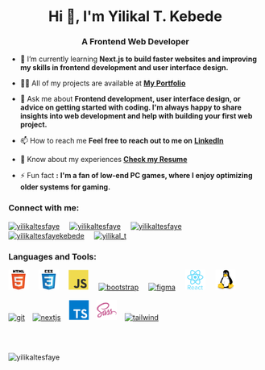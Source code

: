 <h1 align="center">Hi 👋, I'm Yilikal T. Kebede</h1>
<h3 align="center">A Frontend Web Developer</h3>

<!-- Updateing the readme document to check gpg 2.0 -->

<!-- - 🔭 I’m currently working on [**building a website for an import-export company, helping them manage their operations and connect with clients more easily.**](https://buyfromethiopia.netlify.app/) -->

- 🌱 I’m currently learning **Next.js to build faster websites and improving my skills in frontend development and user interface design.**

- 👨‍💻 All of my projects are available at <a href="https://yilikaltesfaye.github.io" target="_blank">**My Portfolio**</a>

- 💬 Ask me about **Frontend development, user interface design, or advice on getting started with coding. I'm always happy to share insights into web development and help with building your first web project.**

- 📫 How to reach me **Feel free to reach out to me on** <a href="https://linkedin.com/in/yilikaltesfayekebede" target="_blank">**LinkedIn**</a>

- 📄 Know about my experiences <a href="https://drive.google.com/file/d/1R12gKDwAvb8nHppMoRHhCFzKq68fORcd/view" target="_blank">**Check my Resume**</a>

- ⚡ Fun fact **:** **I'm a fan of low-end PC games, where I enjoy optimizing older systems for gaming.**

<h3 align="left">Connect with me:</h3>
<p align="left">
  <a href="https://codepen.io/yilikaltesfaye" target="_blank"><img align="center" src="https://raw.githubusercontent.com/rahuldkjain/github-profile-readme-generator/master/src/images/icons/Social/codepen.svg" alt="yilikaltesfaye" height="30" width="40" /></a>
  &nbsp;&nbsp;&nbsp;
  <a href="https://dev.to/yilikaltesfaye" target="_blank"><img align="center" src="https://raw.githubusercontent.com/rahuldkjain/github-profile-readme-generator/master/src/images/icons/Social/devto.svg" alt="yilikaltesfaye" height="30" width="40" /></a>
  &nbsp;&nbsp;&nbsp;
  <a href="https://twitter.com/yilikaltesfaye" target="_blank"><img align="center" src="https://raw.githubusercontent.com/rahuldkjain/github-profile-readme-generator/master/src/images/icons/Social/twitter.svg" alt="yilikaltesfaye" height="30" width="40" /></a>
  &nbsp;&nbsp;&nbsp;
  <a href="https://linkedin.com/in/yilikaltesfayekebede" target="_blank"><img align="center" src="https://raw.githubusercontent.com/rahuldkjain/github-profile-readme-generator/master/src/images/icons/Social/linked-in-alt.svg" alt="yilikaltesfayekebede" height="30" width="40" /></a>
  &nbsp;&nbsp;&nbsp;
  <a href="https://instagram.com/yilikal_t" target="_blank"><img align="center" src="https://raw.githubusercontent.com/rahuldkjain/github-profile-readme-generator/master/src/images/icons/Social/instagram.svg" alt="yilikal_t" height="30" width="40" /></a>
</p>

<h3 align="left">Languages and Tools:</h3>
<p align="left"> 
  <!-- Beginner-Friendly -->
  <a href="https://www.w3.org/html/" target="_blank" rel="noreferrer"><img src="https://raw.githubusercontent.com/devicons/devicon/master/icons/html5/html5-original-wordmark.svg" alt="html5" width="40" height="40"/></a>
  &nbsp;&nbsp;&nbsp;
  <a href="https://www.w3schools.com/css/" target="_blank" rel="noreferrer"><img src="https://raw.githubusercontent.com/devicons/devicon/master/icons/css3/css3-original-wordmark.svg" alt="css3" width="40" height="40"/></a>
  &nbsp;&nbsp;&nbsp;
  <a href="https://developer.mozilla.org/en-US/docs/Web/JavaScript" target="_blank" rel="noreferrer"><img src="https://raw.githubusercontent.com/devicons/devicon/master/icons/javascript/javascript-original.svg" alt="javascript" width="40" height="40"/></a> 
  &nbsp;&nbsp;&nbsp;
  <a href="https://getbootstrap.com" target="_blank" rel="noreferrer"><img src="https://img.icons8.com/?size=100&id=g9mmSxx3SwAI&format=png&color=000000" alt="bootstrap" width="40" height="40"/></a>
  &nbsp;&nbsp;&nbsp;
  <a href="https://www.figma.com/" target="_blank" rel="noreferrer"><img src="https://www.vectorlogo.zone/logos/figma/figma-icon.svg" alt="figma" width="40" height="40"/></a> &nbsp;&nbsp;&nbsp;
  <a href="https://reactjs.org/" target="_blank" rel="noreferrer"><img src="https://raw.githubusercontent.com/devicons/devicon/master/icons/react/react-original-wordmark.svg" alt="react" width="40" height="40"/></a> 
  &nbsp;&nbsp;&nbsp;
  <a href="https://www.linux.org/" target="_blank" rel="noreferrer"><img src="https://raw.githubusercontent.com/devicons/devicon/master/icons/linux/linux-original.svg" alt="linux" width="40" height="40"/></a>

  <!-- Intermediate -->
  <br>
  <br>
<!--   <a href="https://www.chartjs.org" target="_blank" rel="noreferrer"><img src="https://www.chartjs.org/media/logo-title.svg" alt="chartjs" width="40" height="40"/></a> 
  &nbsp;&nbsp; -->
<!--   <a href="https://expressjs.com" target="_blank" rel="noreferrer"><img width="40" height="40" src="https://img.icons8.com/office/40/000000/express-js.png" alt="express-js" /></a>
  &nbsp;&nbsp; -->
<!--   <a href="https://firebase.google.com/" target="_blank" rel="noreferrer"><img src="https://www.vectorlogo.zone/logos/firebase/firebase-icon.svg" alt="firebase" width="40" height="40"/></a> 
  &nbsp;&nbsp; -->
  <a href="https://git-scm.com/" target="_blank" rel="noreferrer"><img src="https://www.vectorlogo.zone/logos/git-scm/git-scm-icon.svg" alt="git" width="40" height="40"/></a> 
  &nbsp;&nbsp;
  <a href="https://nextjs.org/" target="_blank" rel="noreferrer"><img src="https://img.icons8.com/?size=100&id=AU6Wc7r56Fxz&format=png&color=000000" alt="nextjs" width="40" height="40"/></a> 
  &nbsp;&nbsp;
<!--   <a href="https://www.mongodb.com/" target="_blank" rel="noreferrer"><img src="https://raw.githubusercontent.com/devicons/devicon/master/icons/mongodb/mongodb-original-wordmark.svg" alt="mongodb" width="40" height="40"/></a> 
  &nbsp;&nbsp; -->
<!--   <a href="https://www.mysql.com/" target="_blank" rel="noreferrer"><img src="https://raw.githubusercontent.com/devicons/devicon/master/icons/mysql/mysql-original-wordmark.svg" alt="mysql" width="40" height="40"/></a> 
  &nbsp;&nbsp;
  -->
  <a href="https://www.typescriptlang.org/" target="_blank" rel="noreferrer"><img src="https://raw.githubusercontent.com/devicons/devicon/master/icons/typescript/typescript-original.svg" alt="typescript" width="40" height="40"/></a> 
  &nbsp;&nbsp;
  <a href="https://sass-lang.com" target="_blank" rel="noreferrer"><img src="https://raw.githubusercontent.com/devicons/devicon/master/icons/sass/sass-original.svg" alt="sass" width="40" height="40"/></a> 
  &nbsp;&nbsp;
  <a href="https://www.tailwindcss.com/" target="_blank" rel="noreferrer"><img src="https://www.vectorlogo.zone/logos/tailwindcss/tailwindcss-icon.svg" alt="tailwind" width="40" height="40"/></a> 
  <br>
  <br>

  <!-- Advanced -->
 <!-- <a href="https://nodejs.org" target="_blank" rel="noreferrer"><img src="https://raw.githubusercontent.com/devicons/devicon/master/icons/nodejs/nodejs-original-wordmark.svg" alt="nodejs" width="40" height="40"/></a> 
  &nbsp;&nbsp;&nbsp;
  <a href="https://www.tailwindcss.com/" target="_blank" rel="noreferrer"><img src="https://www.vectorlogo.zone/logos/tailwindcss/tailwindcss-icon.svg" alt="tailwind" width="40" height="40"/></a> 
  &nbsp;&nbsp;&nbsp;
  <a href="https://www.cypress.io" target="_blank" rel="noreferrer"><img src="https://www.abcsoftwarecompany.com/_next/image?url=https%3A%2F%2Fd2ef4hkqu4id.cloudfront.net%2Fcypress_logo_social_2904db380b.png&w=3840&q=75" alt="cypress" width="70" height="40"/></a> -->
</p>
<br>
<p>
<img src="https://github-readme-stats.vercel.app/api/top-langs?username=yilikaltesfaye&show_icons=true&locale=en&layout=compact"alt="yilikaltesfaye" /> 
</p>


